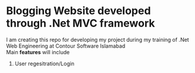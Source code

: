 # Blogging Website developed through .Net MVC framework
I am creating this repo for developing my project during my training of .Net Web Engineering at Contour Software Islamabad  
Main **features** will include
1. User regesitration/Login
  
